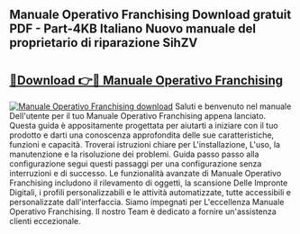 ## Manuale Operativo Franchising Download gratuit PDF - Part-4KB Italiano Nuovo manuale del proprietario di riparazione SihZV

# <h2><a href="http://dfed6xw.blite.top/?on=Manuale+Operativo+Franchising">🔗Download 👉🔴 Manuale Operativo Franchising</a></h2>

[![Manuale Operativo Franchising download](https://i.imgur.com/lujVjoI.png)](http://dfed6xw.blite.top/?on=Manuale+Operativo+Franchising)
Saluti e benvenuto nel manuale Dell'utente per il tuo Manuale Operativo Franchising appena lanciato. Questa guida è appositamente progettata per aiutarti a iniziare con il tuo prodotto e darti una conoscenza approfondita delle sue caratteristiche, funzioni e capacità. Troverai istruzioni chiare per L'installazione, L'uso, la manutenzione e la risoluzione dei problemi. Guida passo passo alla configurazione segui questi passaggi per una configurazione senza interruzioni e di successo. Le funzionalità avanzate di Manuale Operativo Franchising includono il rilevamento di oggetti, la scansione Delle Impronte Digitali, i profili personalizzabili e le attività automatizzate, tutte accessibili e personalizzate dall'interfaccia. Siamo impegnati per L'eccellenza Manuale Operativo Franchising. Il nostro Team è dedicato a fornire un'assistenza clienti eccezionale.
